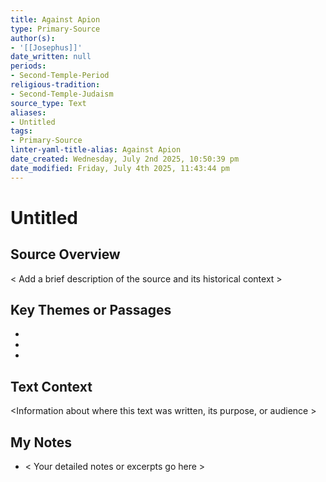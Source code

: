 ```yaml
---
title: Against Apion
type: Primary-Source
author(s):
- '[[Josephus]]'
date_written: null
periods:
- Second-Temple-Period
religious-tradition:
- Second-Temple-Judaism
source_type: Text
aliases:
- Untitled
tags:
- Primary-Source
linter-yaml-title-alias: Against Apion
date_created: Wednesday, July 2nd 2025, 10:50:39 pm
date_modified: Friday, July 4th 2025, 11:43:44 pm
---
```


# Untitled

## Source Overview
< Add a brief description of the source and its historical context >

## Key Themes or Passages
-  
-  
-  

## Text Context
<Information about where this text was written, its purpose, or audience >

## My Notes
- < Your detailed notes or excerpts go here >
